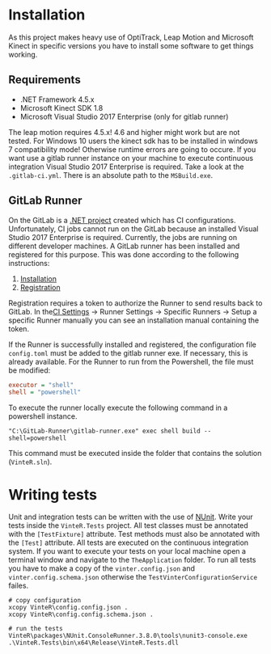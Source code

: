 # Installation

As this project makes heavy use of OptiTrack, Leap Motion and Microsoft Kinect in specific versions you have to install some software to get things working.

## Requirements

- .NET Framework 4.5.x
- Microsoft Kinect SDK 1.8
- Microsoft Visual Studio 2017 Enterprise (only for gitlab runner)

The leap motion requires 4.5.x! 4.6 and higher might work but are not tested. For Windows 10 users the kinect sdk has to be installed in windows 7 compatibility mode! Otherwise runtime errors are going to occure. If you want use a gitlab runner instance on your machine to execute continuous integration Visual Studio 2017 Enterprise is required. Take a look at the `.gitlab-ci.yml`. There is an absolute path to the `MSBuild.exe`.

## GitLab Runner

On the GitLab is a [.NET project](https://git.uni-due.de/VinteR/TheApplication) created which has CI configurations. Unfortunately, CI jobs cannot run on the GitLab because an installed Visual Studio 2017 Enterprise is required. Currently, the jobs are running on different developer machines. A GitLab runner has been installed and registered for this purpose. This was done according to the following instructions:

1. [Installation](https://docs.gitlab.com/runner/install/windows.html)
2. [Registration](https://docs.gitlab.com/runner/register/index.html#windows)

Registration requires a token to authorize the Runner to send results back to GitLab. In the[CI Settings](https://git.uni-due.de/VinteR/TheApplication/settings/ci_cd) -> Runner Settings -> Specific Runners -> Setup a specific Runner manually you can see an installation manual containing the token.

If the Runner is successfully installed and registered, the configuration file `config.toml` must be added to the gitlab runner exe. If necessary, this is already available. For the Runner to run from the Powershell, the file must be modified:

```ini
executor = "shell"
shell = "powershell"
```

To execute the runner locally execute the following command in a powershell instance.

```console
"C:\GitLab-Runner\gitlab-runner.exe" exec shell build --shell=powershell
```

This command must be executed inside the folder that contains the solution (`VinteR.sln`).

# Writing tests

Unit and integration tests can be written with the use of [NUnit](https://github.com/nunit/docs/wiki/). Write your tests inside the `VinteR.Tests` project. All test classes must be annotated with the `[TestFixture]` attribute. Test methods must also be annotated with the `[Test]` attribute. All tests are executed on the continuous integration system. If you want to execute your tests on your local machine open a terminal window and navigate to the `TheApplication` folder. To run all tests you have to make a copy of the `vinter.config.json` and `vinter.config.schema.json` otherwise the `TestVinterConfigurationService` failes.

```console
# copy configuration
xcopy VinteR\config.config.json .
xcopy VinteR\config.config.schema.json .

# run the tests
VinteR\packages\NUnit.ConsoleRunner.3.8.0\tools\nunit3-console.exe .\VinteR.Tests\bin\x64\Release\VinteR.Tests.dll
```
